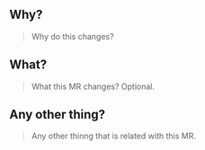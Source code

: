 ## Why?

> Why do this changes?


## What?

> What this MR changes? Optional.


## Any other thing?

> Any other thinng that is related with this MR.
